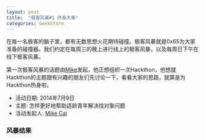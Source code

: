 ```yaml
---
layout: post
title:  "极客风暴#1 终身大事"
categories: GeekStorm
---
```


在每一名极客的脑子里，都有无数思想火花期待碰撞。极客风暴就是0x65为大家准备的碰撞器。我们约定在每周三的晚上进行线上的极客风暴，以及每周日下午在线下极客风暴。

第一次极客风暴的话题由[Mike][Mike]发起，他正想组织一次Hackthon，他想就Hackthon的主题跟有兴趣的朋友们先讨论一下，看看大家的思路，就算是为Hackthon热身啦。

- 活动日期: 2014年7月9日
- 主题: 怎样更好地帮助适龄青年解决找对象问题
- 活动发起人: [Mike Cai][Mike]

### 风暴结果 ###

[Mike]: https://twitter.com/mikecai
[zyy]: https://twitter.com
[Guten]: https://twitter.com
[Scott]: https://twitter.com
[Ricky]: https://twitter.com/rickysu
